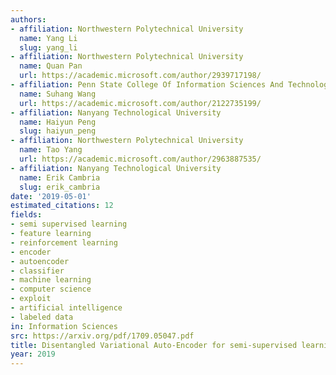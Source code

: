 ```yaml
---
authors:
- affiliation: Northwestern Polytechnical University
  name: Yang Li
  slug: yang_li
- affiliation: Northwestern Polytechnical University
  name: Quan Pan
  url: https://academic.microsoft.com/author/2939717198/
- affiliation: Penn State College Of Information Sciences And Technology
  name: Suhang Wang
  url: https://academic.microsoft.com/author/2122735199/
- affiliation: Nanyang Technological University
  name: Haiyun Peng
  slug: haiyun_peng
- affiliation: Northwestern Polytechnical University
  name: Tao Yang
  url: https://academic.microsoft.com/author/2963887535/
- affiliation: Nanyang Technological University
  name: Erik Cambria
  slug: erik_cambria
date: '2019-05-01'
estimated_citations: 12
fields:
- semi supervised learning
- feature learning
- reinforcement learning
- encoder
- autoencoder
- classifier
- machine learning
- computer science
- exploit
- artificial intelligence
- labeled data
in: Information Sciences
src: https://arxiv.org/pdf/1709.05047.pdf
title: Disentangled Variational Auto-Encoder for semi-supervised learning
year: 2019
---
```

